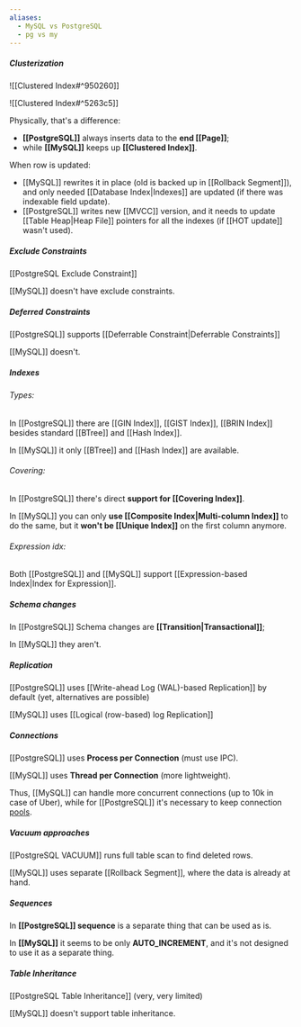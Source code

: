 ```yaml
---
aliases:
  - MySQL vs PostgreSQL
  - pg vs my
---
```

##### Clusterization

![[Clustered Index#^950260]]

![[Clustered Index#^5263c5]]

Physically, that's a difference:
- **[[PostgreSQL]]** always inserts data to the **end [[Page]]**;
- while **[[MySQL]]** keeps up **[[Clustered Index]]**.

When row is updated:
- [[MySQL]] rewrites it in place (old is backed up in [[Rollback Segment]]), and only needed [[Database Index|Indexes]] are updated (if there was indexable field update). 
- [[PostgreSQL]] writes new [[MVCC]] version, and it needs to update [[Table Heap|Heap File]] pointers for all the indexes (if [[HOT update]] wasn't used).
##### Exclude Constraints

[[PostgreSQL Exclude Constraint]]

[[MySQL]] doesn't have exclude constraints.

##### Deferred Constraints

[[PostgreSQL]] supports [[Deferrable Constraint|Deferrable Constraints]]

[[MySQL]] doesn't.

##### Indexes

###### Types:

In [[PostgreSQL]] there are [[GIN Index]], [[GIST Index]], [[BRIN Index]] besides standard [[BTree]] and [[Hash Index]].

In [[MySQL]] it only [[BTree]] and [[Hash Index]] are available.

###### Covering:

In [[PostgreSQL]] there's direct **support for [[Covering Index]]**.

In [[MySQL]] you can only **use [[Composite Index|Multi-column Index]]** to do the same, but it **won't be [[Unique Index]]** on the first column anymore.

###### Expression idx:

Both [[PostgreSQL]] and [[MySQL]] support [[Expression-based Index|Index for Expression]].

##### Schema changes

In [[PostgreSQL]] Schema changes are **[[Transition|Transactional]]**;

In [[MySQL]] they aren't.

##### Replication

[[PostgreSQL]] uses [[Write-ahead Log (WAL)-based Replication]] by default (yet, alternatives are possible)

[[MySQL]] uses [[Logical (row-based) log Replication]]

##### Connections

[[PostgreSQL]] uses **Process per Connection** (must use IPC).

[[MySQL]] uses **Thread per Connection** (more lightweight).

Thus, [[MySQL]] can handle more concurrent connections (up to 10k in case of Uber), while for [[PostgreSQL]] it's necessary to keep connection [pools](https://wiki.postgresql.org/wiki/Number_Of_Database_Connections?uclick_id=c4efc6bf-8b8a-4e96-9cfa-df99c2ae86dd).

##### Vacuum approaches

[[PostgreSQL VACUUM]] runs full table scan to find deleted rows.

[[MySQL]] uses separate [[Rollback Segment]], where the data is already at hand.

##### Sequences

In **[[PostgreSQL]] sequence** is a separate thing that can be used as is.

In **[[MySQL]]** it seems to be only **AUTO_INCREMENT**, and it's not designed to use it as a separate thing.

##### Table Inheritance

[[PostgreSQL Table Inheritance]] (very, very limited)

[[MySQL]] doesn't support table inheritance.
